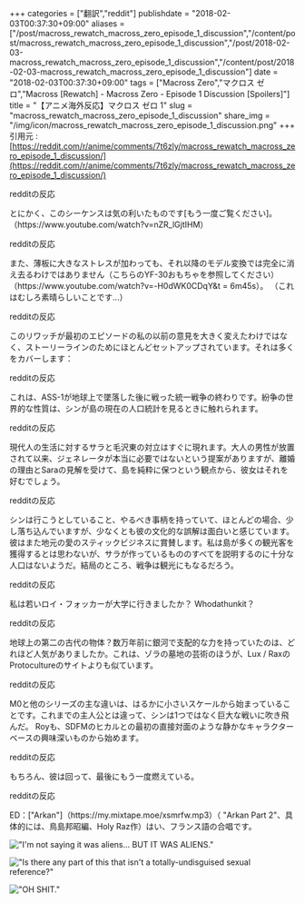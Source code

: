 +++
categories = ["翻訳","reddit"]
publishdate = "2018-02-03T00:37:30+09:00"
aliases = ["/post/macross_rewatch_macross_zero_episode_1_discussion","/content/post/macross_rewatch_macross_zero_episode_1_discussion","/post/2018-02-03-macross_rewatch_macross_zero_episode_1_discussion","/content/post/2018-02-03-macross_rewatch_macross_zero_episode_1_discussion"]
date = "2018-02-03T00:37:30+09:00"
tags = ["Macross Zero","マクロス ゼロ","Macross [Rewatch] - Macross Zero - Episode 1 Discussion [Spoilers]"]
title = "【アニメ海外反応】マクロス ゼロ 1"
slug = "macross_rewatch_macross_zero_episode_1_discussion"
share_img = "/img/icon/macross_rewatch_macross_zero_episode_1_discussion.png"
+++
引用元 : [https://reddit.com/r/anime/comments/7t6zly/macross_rewatch_macross_zero_episode_1_discussion/](https://reddit.com/r/anime/comments/7t6zly/macross_rewatch_macross_zero_episode_1_discussion/)

<p><span class="reddit-comment">redditの反応</span></p>とにかく、このシーケンスは気の利いたものです[もう一度ご覧ください]。（https://www.youtube.com/watch?v=nZR_lGjtIHM）

<p><span class="reddit-comment">redditの反応</span></p>また、薄板に大きなストレスが加わっても、それ以降のモデル変換では完全に消え去るわけではありません（こちらのYF-30おもちゃを参照してください）（https://www.youtube.com/watch?v=-H0dWK0CDqY&amp;t = 6m45s）。 （これはむしろ素晴らしいことです...）

<p><span class="reddit-comment">redditの反応</span></p>このリワッチが最初のエピソードの私の以前の意見を大きく変えたわけではなく、ストーリーラインのためにほとんどセットアップされています。それは多くをカバーします：

<p><span class="reddit-comment">redditの反応</span></p>これは、ASS-1が地球上で墜落した後に戦った統一戦争の終わりです。紛争の世界的な性質は、シンが島の現在の人口統計を見るときに触れられます。

<p><span class="reddit-comment">redditの反応</span></p>現代人の生活に対するサラと毛沢東の対立はすぐに現れます。大人の男性が放置されて以来、ジェネレータが本当に必要ではないという提案がありますが、離婚の理由とSaraの見解を受けて、島を純粋に保つという観点から、彼女はそれを好むでしょう。

<p><span class="reddit-comment">redditの反応</span></p>シンは行こうとしていること、やるべき事柄を持っていて、ほとんどの場合、少し落ち込んでいますが、少なくとも彼の文化的な誤解は面白いと感じています。彼はまた地元の愛のスティックビジネスに賞賛します。私は島が多くの観光客を獲得するとは思わないが、サラが作っているもののすべてを説明するのに十分な人口はないようだ。結局のところ、戦争は観光にもなるだろう。

<p><span class="reddit-comment">redditの反応</span></p>私は若いロイ・フォッカーが大学に行きましたか？ Whodathunkit？

<p><span class="reddit-comment">redditの反応</span></p>地球上の第二の古代の物体？数万年前に銀河で支配的な力を持っていたのは、どれほど人気が​​ありましたか。これは、ゾラの墓地の芸術のほうが、Lux / RaxのProtocultureのサイトよりも似ています。

<p><span class="reddit-comment">redditの反応</span></p>M0と他のシリーズの主な違いは、はるかに小さいスケールから始まっていることです。これまでの主人公とは違って、シンは1つではなく巨大な戦いに吹き飛んだ。 Royも、SDFMのヒカルとの最初の直接対面のような静かなキャラクターベースの興味深いものから始めます。

<p><span class="reddit-comment">redditの反応</span></p>もちろん、彼は回って、最後にもう一度燃えている。

<p><span class="reddit-comment">redditの反応</span></p>ED：["Arkan"]（https://my.mixtape.moe/xsmrfw.mp3）（ "Arkan Part 2"、具体的には、鳥島邦昭編、Holy Raz作）はい、フランス語の合唱です。

!["I'm not saying it was aliens... BUT IT WAS ALIENS."](http://i.imgur.com/exfnl8h.jpg)

!["Is there any part of this that isn't a totally-undisguised sexual reference?"](http://i.imgur.com/6f7R3pU.jpg)

!["OH SHIT."](http://i.imgur.com/X2CVJzz.jpg)
